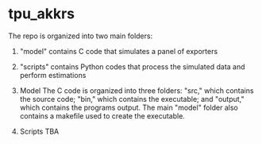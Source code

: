 # tpu_akkrs

The repo is organized into two main folders:
1. "model" contains C code that simulates a panel of exporters
2. "scripts" contains Python codes that process the simulated data and perform estimations

1. Model
The C code is organized into three folders: "src," which contains the source code; "bin," which contains the executable; and "output," which contains the programs output. The main "model" folder also contains a makefile used to create the executable.

2. Scripts
TBA
